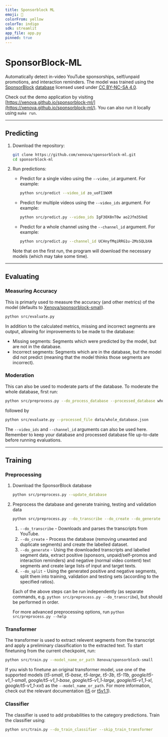 ```yaml
---
title: Sponsorblock ML
emoji: 🤖
colorFrom: yellow
colorTo: indigo
sdk: streamlit
app_file: app.py
pinned: true
---
```


# SponsorBlock-ML
Automatically detect in-video YouTube sponsorships, self/unpaid promotions, and interaction reminders. The model was trained using the [SponsorBlock](https://sponsor.ajay.app/) [database](https://sponsor.ajay.app/database) licensed used under [CC BY-NC-SA 4.0](https://creativecommons.org/licenses/by-nc-sa/4.0/).

Check out the demo application by visiting [https://xenova.github.io/sponsorblock-ml/](https://xenova.github.io/sponsorblock-ml/). You can also run it locally using `make run`.

---


## Predicting

1. Download the repository:
	```bash
	git clone https://github.com/xenova/sponsorblock-ml.git
	cd sponsorblock-ml
	```

2. Run predictions:
	- Predict for a single video using the `--video_id` argument. For example:
		```bash
		python src/predict --video_id zo_uoFI1WXM
		```

	- Predict for multiple videos using the `--video_ids` argument. For example:
		```bash
		python src/predict.py --video_ids IgF3OX8nT0w ao2Jfm35XeE
		```

	- Predict for a whole channel using the `--channel_id` argument. For example:

		```bash
		python src/predict.py --channel_id UCHnyfMqiRRG1u-2MsSQLbXA
		```

	Note that on the first run, the program will download the necessary models (which may take some time).

		
---

## Evaluating

### Measuring Accuracy
This is primarly used to measure the accuracy (and other metrics) of the model (defaults to [Xenova/sponsorblock-small](https://huggingface.co/Xenova/sponsorblock-small)).
```bash
python src/evaluate.py
```
In addition to the calculated metrics, missing and incorrect segments are output, allowing for improvements to be made to the database:
- Missing segments: Segments which were predicted by the model, but are not in the database.
- Incorrect segments: Segments which are in the database, but the model did not predict (meaning that the model thinks those segments are incorrect).

### Moderation
This can also be used to moderate parts of the database. To moderate the whole database, first run:
```bash
python src/preprocess.py --do_process_database --processed_database whole_database.json --min_votes -1 --min_views 0 --min_date 01/01/2000 --max_date 01/01/9999 --keep_duplicate_segments
```

followed by
```bash
python src/evaluate.py --processed_file data/whole_database.json
```

The `--video_ids` and `--channel_id` arguments can also be used here. Remember to keep your database and processed database file up-to-date before running evaluations.

---

## Training
### Preprocessing

1. Download the SponsorBlock database
	```bash
	python src/preprocess.py --update_database
	```

2. Preprocess the database and generate training, testing and validation data

	```bash
	python src/preprocess.py --do_transcribe --do_create --do_generate --do_split --model_name_or_path Xenova/sponsorblock-small
	```


	1. `--do_transcribe` - Downloads and parses the transcripts from YouTube.
	2. `--do_create` - Process the database (removing unwanted and duplicate segments) and create the labelled dataset.
	3. `--do_generate` - Using the downloaded transcripts and labelled segment data, extract positive (sponsors, unpaid/self-promos and interaction reminders) and negative (normal video content) text segments and create large lists of input and target texts.
	4. `--do_split` - Using the generated positive and negative segments, split them into training, validation and testing sets (according to the specified ratios).

	Each of the above steps can be run independently (as separate commands, e.g. `python src/preprocess.py --do_transcribe`), but should be performed in order.

	For more advanced preprocessing options, run `python src/preprocess.py --help`

### Transformer 
The transformer is used to extract relevent segments from the transcript and apply a preliminary classification to the extracted text. To start finetuning from the current checkpoint, run:

```bash
python src/train.py --model_name_or_path Xenova/sponsorblock-small
```

If you wish to finetune an original transformer model, use one of the supported models (*t5-small*, *t5-base*, *t5-large*, *t5-3b*, *t5-11b*,  *google/t5-v1_1-small*, *google/t5-v1_1-base*, *google/t5-v1_1-large*, *google/t5-v1_1-xl*, *google/t5-v1_1-xxl*) as the `--model_name_or_path`. For more information, check out the relevant documentation ([t5](https://huggingface.co/docs/transformers/model_doc/t5) or [t5v1.1](https://huggingface.co/docs/transformers/model_doc/t5v1.1)).
	


### Classifier
The classifier is used to add probabilities to the category predictions. Train the classifier using:
```bash
python src/train.py --do_train_classifier --skip_train_transformer
```
